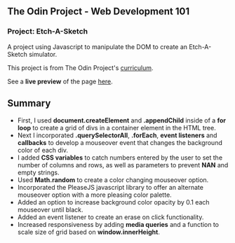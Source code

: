 ## The Odin Project - Web Development 101 
### Project: Etch-A-Sketch
A project using Javascript to manipulate the DOM to create an Etch-A-Sketch simulator. 

This project is from The Odin Project's [curriculum](https://www.theodinproject.com/courses/web-development-101/lessons/etch-a-sketch-project?ref=lnav).

See a **live preview** of the page [here](https://kelem7.github.io/etch-a-sketch/).


## Summary 

* First, I used **document.createElement** and **.appendChild** inside of a **for loop** to create a grid of divs in a container element in the HTML tree. 
* Next I incorporated **.querySelectorAll**, **.forEach**, **event listeners** and **callbacks** to develop a mouseover event that changes the background color of each div.
* I added **CSS variables** to catch numbers entered by the user to set the number of columns and rows, as well as parameters to prevent **NAN** and empty strings.
* Used **Math.random** to create a color changing mouseover option.
* Incorporated the PleaseJS javascript library to offer an alternate mouseover option with a more pleasing color palette. 
* Added an option to increase background color opacity by 0.1 each mouseover until black. 
* Added an event listener to create an erase on click functionality.
* Increased responsiveness by adding **media queries** and a function to scale size of grid based on **window.innerHeight**.

